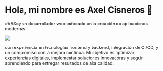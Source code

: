 # Hola, mi nombre es Axel Cisneros 👋
###Soy un desarrollador web enfocado en la creación de aplicaciones modernas

![](https://avatars.githubusercontent.com/u/99311637?v=4)

con experiencia en tecnologías frontend y backend, integración de CI/CD, y un compromiso con la mejora continua. Mi objetivo es optimizar experiencias digitales, implementar soluciones innovadoras y seguir aprendiendo para entregar resultados de alta calidad.
